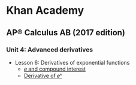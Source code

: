 # Khan Academy
## AP®︎ Calculus AB (2017 edition)
### Unit 4: Advanced derivatives
* Lesson 6: Derivatives of exponential functions
  * [𝑒 and compound interest](https://www.youtube.com/watch?v=BKGx8GMVu88)
  * [Derivative of 𝑒ˣ](https://www.youtube.com/watch?v=W_gNAjWWvBg)

